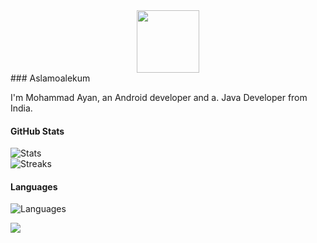 <div id="header" align="center">
  <img src="https://media.giphy.com/media/M9gbBd9nbDrOTu1Mqx/giphy.gif" width="100"/>
</div>
### Aslamoalekum 

I'm Mohammad Ayan, an Android developer  and  a. Java Developer from India.

#### GitHub Stats
![Stats](https://github-readme-stats.vercel.app/api?username=mohammad-ayan-008&theme=onedark&hide_border=false&count_private=true)<br/>
![Streaks](https://github-readme-streak-stats.herokuapp.com/?user=itsaky&theme=onedark&hide_border=false)<br/>

#### Languages
![Languages](https://github-readme-stats.vercel.app/api/top-langs/?username=mohammad-ayan-008&theme=onedark&hide_border=false&include_all_commits=true&count_private=true&layout=compact)

![](https://komarev.com/ghpvc/?username=mohammad-ayan-008&color=2196f3)
